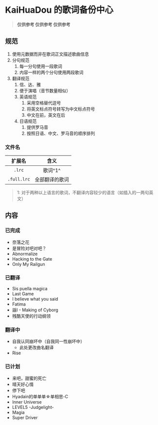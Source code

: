 # KaiHuaDou 的歌词备份中心

> **仅供参考 仅供参考 仅供参考**

## 规范

1. 使用元数据而非在歌词正文描述歌曲信息
2. 分句规范
    1. 每一分句使用一段歌词
    2. 内容一样的两个分句使用两段歌词
3. 翻译规范
    1. 信、达、雅
    2. 便于演唱（音节数量相似）
    3. 英语规范
        1. 采用空格替代逗号
        2. 将英文标点符号转写为中文标点符号
        3. 中文在前，英文在后
    4. 日语规范
        1. 提供罗马音
        2. 按照日语、中文、罗马音的顺序排列

### 文件名

|   扩展名    |      含义      |
| :---------: | :------------: |
|   `.lrc`    |    歌词^1^     |
| `.full.lrc` | 全部翻译的歌词 |

> 1: 对于两种以上语言的歌词，不翻译内容较少的语言（如插入的一两句英文）

## 内容

### 已完成

+ 奈落之花
+ 是冒险对吧对吧？
+ Abnormalize
+ Hacking to the Gate
+ Only My Railgun

### 已翻译

+ Sis puella magica
+ Last Game
+ I believe what you said
+ Fatima
+ 謡I - Making of Cyborg
+ 残酷天使的行动纲领

### 翻译中

+ 自我认同崩坏中（自我同一性崩坏中）
    + 此处更改曲名翻译
+ Rise

### 已计划

+ 来吧，甜蜜的死亡
+ 晴天好心情
+ 停下吧
+ Hyadain的单单单☆单相思-C
+ Inner Universe
+ LEVEL5 -Judgelight-
+ Magia
+ Super Driver
